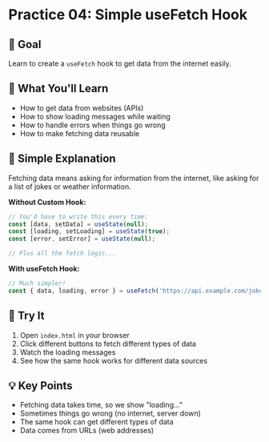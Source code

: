 # Practice 04: Simple useFetch Hook

## 🎯 Goal
Learn to create a `useFetch` hook to get data from the internet easily.

## 🤔 What You'll Learn
- How to get data from websites (APIs)
- How to show loading messages while waiting
- How to handle errors when things go wrong
- How to make fetching data reusable

## 📖 Simple Explanation

Fetching data means asking for information from the internet, like asking for a list of jokes or weather information.

**Without Custom Hook:**
```javascript
// You'd have to write this every time:
const [data, setData] = useState(null);
const [loading, setLoading] = useState(true);
const [error, setError] = useState(null);

// Plus all the fetch logic...
```

**With useFetch Hook:**
```javascript
// Much simpler!
const { data, loading, error } = useFetch('https://api.example.com/jokes');
```

## 🚀 Try It
1. Open `index.html` in your browser
2. Click different buttons to fetch different types of data
3. Watch the loading messages
4. See how the same hook works for different data sources

## 💡 Key Points
- Fetching data takes time, so we show "loading..."
- Sometimes things go wrong (no internet, server down)
- The same hook can get different types of data
- Data comes from URLs (web addresses)